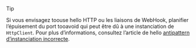 > [!TIP]
>
> Si vous envisagez toouse hello HTTP ou les liaisons de WebHook, planifier l’épuisement du port tooavoid qui peut être dû à une instanciation de `HttpClient`. Pour plus d’informations, consultez l’article de hello [antipattern d’instanciation incorrecte](https://docs.microsoft.com/en-us/azure/architecture/antipatterns/improper-instantiation/).
>
